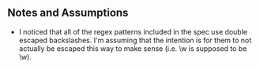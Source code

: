 ## Notes and Assumptions
- I noticed that all of the regex patterns included in the spec use double escaped backslashes. I'm assuming that the intention is for them to not actually be escaped this way to make sense (i.e. \\w is supposed to be \w).